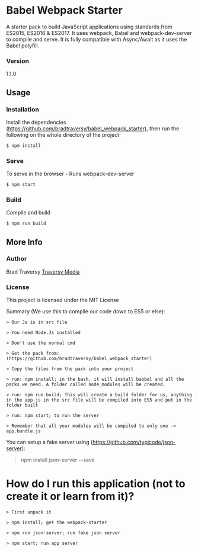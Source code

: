 # Babel Webpack Starter

A starter pack to build JavaScript applications using standards from ES2015, ES2016 & ES2017. It uses webpack, Babel and webpack-dev-server to compile and serve. It is fully compatible with Async/Await as it uses the Babel polyfill.

### Version
1.1.0

## Usage

### Installation

Install the dependencies (https://github.com/bradtraversy/babel_webpack_starter), then run the following on the whole directory of the project

```sh
$ npm install
```

### Serve
To serve in the browser  - Runs webpack-dev-server

```sh
$ npm start
```

### Build
Compile and build

```sh
$ npm run build
```

## More Info

### Author

Brad Traversy
[Traversy Media](http://www.traversymedia.com)

### License

This project is licensed under the MIT License


Summary (We use this to compile our code down to ES5 or else):
```
> Our Js is in src file
```

```
> You need Node.Js installed 
```
```
> Don't use the normal cmd
```
```
> Get the pack from: (https://github.com/bradtraversy/babel_webpack_starter)
```
```
> Copy the files from the pack into your project
```
```
> run: npm install; in the bash, it will install babbel and all the packs we need. A folder called node_modules will be created. 
```
```
> run: npm run build; This will create a build folder for us, anything in the app.js in the src file will be compiled into ES5 and put in the folder built 
```
```
> run: npm start; to run the server 
```
```
> Remember that all your modules will be compiled to only one -> app.bundle.js
```

You can setup a fake server using (https://github.com/typicode/json-server):
> npm install json-server --save 


# How do I run this application (not to create it or learn from it)?
```
> First unpack it 
```
```
> npm install; get the webpack-starter
```
```
> npm run json:server; run fake json server
```
```
> npm start; run app server
```
